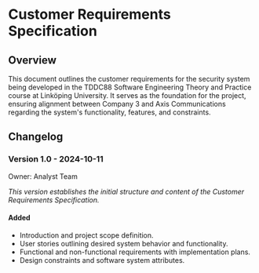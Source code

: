 # Customer Requirements Specification

## Overview
This document outlines the customer requirements for the security system being developed in the TDDC88 Software Engineering Theory and Practice course at Linköping University. It serves as the foundation for the project, ensuring alignment between Company 3 and Axis Communications regarding the system's functionality, features, and constraints.

## Changelog

### Version 1.0 - 2024-10-11
Owner: Analyst Team

*This version establishes the initial structure and content of the Customer Requirements Specification.*

#### Added
- Introduction and project scope definition.
- User stories outlining desired system behavior and functionality.
- Functional and non-functional requirements with implementation plans.
- Design constraints and software system attributes. 
